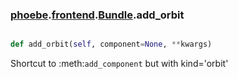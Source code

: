 ### [phoebe](phoebe.md).[frontend](frontend.md).[Bundle](Bundle.md).add_orbit

```py

def add_orbit(self, component=None, **kwargs)

```



Shortcut to :meth:`add_component` but with kind='orbit'

